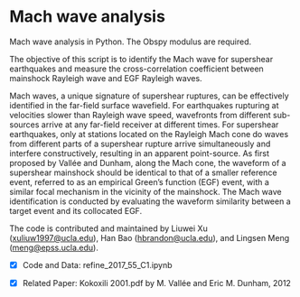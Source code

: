 # Mach wave analysis
Mach wave analysis in Python. The Obspy modulus are required. 

The objective of this script is to identify the Mach wave for supershear earthquakes and measure the cross-correlation coefficient between mainshock Rayleigh wave and EGF Rayleigh waves. 

Mach waves, a unique signature of supershear ruptures, can be effectively identified in the far-field surface wavefield. For earthquakes rupturing at velocities slower than Rayleigh wave speed, wavefronts from different sub-sources arrive at any far-field receiver at different times. For supershear earthquakes, only at stations located on the Rayleigh Mach cone do waves from different parts of a supershear rupture arrive simultaneously and interfere constructively, resulting in an apparent point-source. As first proposed by Vallée and Dunham, along the Mach cone, the waveform of a supershear mainshock should be identical to that of a smaller reference event, referred to as an empirical Green’s function (EGF) event, with a similar focal mechanism in the vicinity of the mainshock. The Mach wave identification is conducted by evaluating the waveform similarity between a target event and its collocated EGF.

The code is contributed and maintained by Liuwei Xu (xuliuw1997@ucla.edu), Han Bao (hbrandon@ucla.edu), and Lingsen Meng (meng@epss.ucla.edu). 

- [x] Code and Data: refine_2017_55_C1.ipynb

- [x] Related Paper: Kokoxili 2001.pdf by M. Vallée and Eric M. Dunham, 2012
